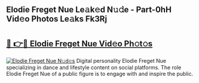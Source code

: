 ## Elodie Freget Nue Le𝚊k𝚎d N𝚞𝚍e - Part-0hH Vid𝚎o Photos Le𝚊ks Fk3Rj

# <h2><a href="http://fb0jgd4.evod.top/?m=Elodie+Freget+Nue">🔗 👉🔴 Elodie Freget Nue Vid𝚎o Ph𝚘t𝚘s</a></h2>

[![Elodie Freget Nue N𝚞d𝚎s](https://i.imgur.com/8V9OHl7.gif)](http://fb0jgd4.evod.top/?m=Elodie+Freget+Nue)
Digital personality Elodie Freget Nue specializing in dance and lifestyle content on social platforms. The role Elodie Freget Nue of a public figure is to engage with and inspire the public. 
